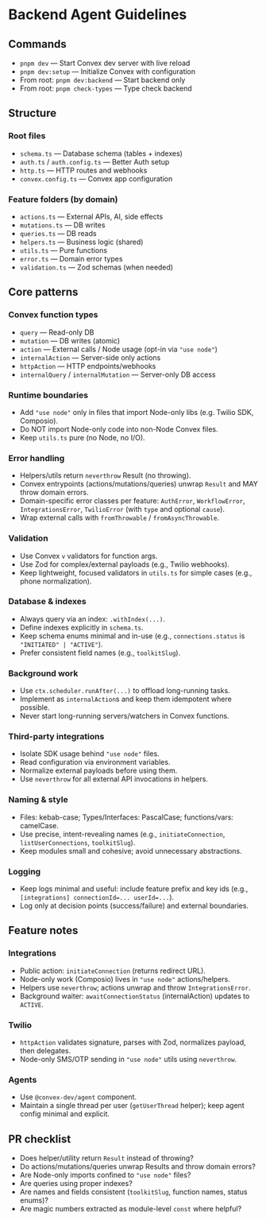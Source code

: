 # Backend Agent Guidelines

## Commands
- `pnpm dev` — Start Convex dev server with live reload
- `pnpm dev:setup` — Initialize Convex with configuration
- From root: `pnpm dev:backend` — Start backend only
- From root: `pnpm check-types` — Type check backend

## Structure

### Root files
- `schema.ts` — Database schema (tables + indexes)
- `auth.ts` / `auth.config.ts` — Better Auth setup
- `http.ts` — HTTP routes and webhooks
- `convex.config.ts` — Convex app configuration

### Feature folders (by domain)
- `actions.ts` — External APIs, AI, side effects
- `mutations.ts` — DB writes
- `queries.ts` — DB reads
- `helpers.ts` — Business logic (shared)
- `utils.ts` — Pure functions
- `error.ts` — Domain error types
- `validation.ts` — Zod schemas (when needed)

## Core patterns

### Convex function types
- `query` — Read-only DB
- `mutation` — DB writes (atomic)
- `action` — External calls / Node usage (opt-in via `"use node"`)
- `internalAction` — Server-side only actions
- `httpAction` — HTTP endpoints/webhooks
- `internalQuery` / `internalMutation` — Server-only DB access

### Runtime boundaries
- Add `"use node"` only in files that import Node-only libs (e.g. Twilio SDK, Composio).
- Do NOT import Node-only code into non-Node Convex files.
- Keep `utils.ts` pure (no Node, no I/O).

### Error handling
- Helpers/utils return `neverthrow` Result (no throwing).
- Convex entrypoints (actions/mutations/queries) unwrap `Result` and MAY throw domain errors.
- Domain-specific error classes per feature: `AuthError`, `WorkflowError`, `IntegrationsError`, `TwilioError` (with `type` and optional `cause`).
- Wrap external calls with `fromThrowable` / `fromAsyncThrowable`.

### Validation
- Use Convex `v` validators for function args.
- Use Zod for complex/external payloads (e.g., Twilio webhooks).
- Keep lightweight, focused validators in `utils.ts` for simple cases (e.g., phone normalization).

### Database & indexes
- Always query via an index: `.withIndex(...)`.
- Define indexes explicitly in `schema.ts`.
- Keep schema enums minimal and in-use (e.g., `connections.status` is `"INITIATED" | "ACTIVE"`).
- Prefer consistent field names (e.g., `toolkitSlug`).

### Background work
- Use `ctx.scheduler.runAfter(...)` to offload long-running tasks.
- Implement as `internalAction`s and keep them idempotent where possible.
- Never start long-running servers/watchers in Convex functions.

### Third-party integrations
- Isolate SDK usage behind `"use node"` files.
- Read configuration via environment variables.
- Normalize external payloads before using them.
- Use `neverthrow` for all external API invocations in helpers.

### Naming & style
- Files: kebab-case; Types/Interfaces: PascalCase; functions/vars: camelCase.
- Use precise, intent-revealing names (e.g., `initiateConnection`, `listUserConnections`, `toolkitSlug`).
- Keep modules small and cohesive; avoid unnecessary abstractions.

### Logging
- Keep logs minimal and useful: include feature prefix and key ids (e.g., `[integrations] connectionId=... userId=...`).
- Log only at decision points (success/failure) and external boundaries.

## Feature notes

### Integrations
- Public action: `initiateConnection` (returns redirect URL).
- Node-only work (Composio) lives in `"use node"` actions/helpers.
- Helpers use `neverthrow`; actions unwrap and throw `IntegrationsError`.
- Background waiter: `awaitConnectionStatus` (internalAction) updates to `ACTIVE`.

### Twilio
- `httpAction` validates signature, parses with Zod, normalizes payload, then delegates.
- Node-only SMS/OTP sending in `"use node"` utils using `neverthrow`.

### Agents
- Use `@convex-dev/agent` component.
- Maintain a single thread per user (`getUserThread` helper); keep agent config minimal and explicit.

## PR checklist
- Does helper/utility return `Result` instead of throwing?
- Do actions/mutations/queries unwrap Results and throw domain errors?
- Are Node-only imports confined to `"use node"` files?
- Are queries using proper indexes?
- Are names and fields consistent (`toolkitSlug`, function names, status enums)?
- Are magic numbers extracted as module-level `const` where helpful?
